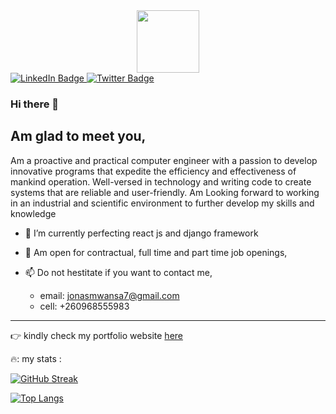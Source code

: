 <div id="header" align="center">
  <img src="https://media.giphy.com/media/M9gbBd9nbDrOTu1Mqx/giphy.gif" width="100"/>
</div>

<div id="badges">
  <a href="https://www.linkedin.com/in/jonas-mwansa-787259155/">
    <img src="https://img.shields.io/badge/LinkedIn-blue?style=for-the-badge&logo=linkedin&logoColor=white" alt="LinkedIn Badge"/>
  </a>
  

  
  <a href="https://twitter.com/jonas18939942">
    <img src="https://img.shields.io/badge/Twitter-blue?style=for-the-badge&logo=twitter&logoColor=white" alt="Twitter Badge"/>
  </a>
  
</div>

### Hi there 👋
## Am glad to meet you,

Am a proactive and practical computer engineer with a passion to develop innovative programs that expedite the 
efficiency and effectiveness of mankind operation. Well-versed in technology and writing code to create systems that
are reliable and user-friendly. Am Looking forward to working in an industrial and scientific environment to further develop my skills and knowledge



- 🌱 I’m currently perfecting react js and django framework
- 💬 Am open for contractual, full time and part time job openings, 
- 📫 Do not hestitate if you want to contact me,
  
  - email: jonasmwansa7@gmail.com
  - cell: +260968555983
---


👉 kindly check my portfolio website [here](https://jonasmwansa.github.io/portfoliorepo/)


🔥: my stats :

[![GitHub Streak](http://github-readme-streak-stats.herokuapp.com?user=jonasmwansa)](https://git.io/streak-stats)


[![Top Langs](https://github-readme-stats.vercel.app/api/top-langs/?username=jonasmwansa&layout=compact&theme=vision-friendly-dark)](https://github.com/anuraghazra/github-readme-stats)


<!--START_SECTION:waka-->
<!--END_SECTION:waka-->
